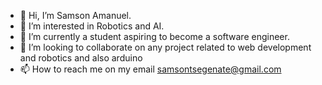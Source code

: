 - 👋 Hi, I’m Samson Amanuel.
- 👀 I’m interested in Robotics and AI.
- 🌱 I’m currently a student aspiring to become a software engineer.
- 💞️ I’m looking to collaborate on any project related to web development and robotics and also arduino
- 📫 How to reach me on my email samsontsegenate@gmail.com

<!---
Sami9-0/Sami9-0 is a ✨ special ✨ repository because its `README.md` (this file) appears on your GitHub profile.
You can click the Preview link to take a look at your changes.
--->
